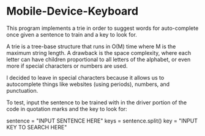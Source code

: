 # Mobile-Device-Keyboard
This program implements a trie in order to suggest words for auto-complete once given a sentence to train and a key to look for.

A trie is a tree-base structure that runs in O(M) time where M is the maximum string length. A drawback is the space complexity, where each letter can have children proportional to all letters of the alphabet, or even more if special characters or numbers are used.

I decided to leave in special characters because it allows us to autocomplete things like websites (using periods), numbers, and punctuation.


To test, input the sentence to be trained with in the driver portion of the code in quotation marks and the key to look for:

sentence = "INPUT SENTENCE HERE"
keys = sentence.split()
key = "INPUT KEY TO SEARCH HERE"
